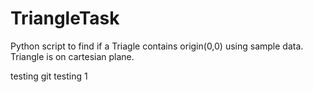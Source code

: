 # TriangleTask
Python script to find if a Triagle contains origin(0,0) using sample data. Triangle is on cartesian plane.

testing git
testing 1
